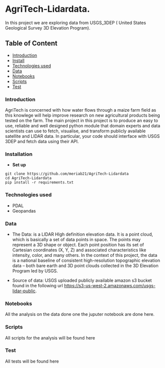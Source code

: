 # AgriTech-Lidardata.
In this project we are exploring data from USGS_3DEP ( United States Geological Survey 3D Elevation Program).  


## Table of Content

- [Introduction](#introduction)
- [Install](#instalation)
- [Technologies used](#technologies-used)
- [Data](#data)
- [Notebooks](#notebooks)
- [Scripts](#scripts)
- [Test](#test)

### Introduction

AgriTech is concerned with how water flows through a maize farm field as this knowlege will help improve research on new agricultural products being tested on the farm. The main project in this project is to produce an easy to use, reliable and well designed python module that domain experts and data scientists can use to fetch, visualise, and transform publicly available satellite and LIDAR data. In particular, your code should interface with USGS 3DEP and fetch data using their API.
### Installation

- **Set up**

```
git clone https://github.com/meriab21/AgriTech-Lidardata
cd AgriTech-Lidardata
pip install -r requirements.txt
```
### Technologies used

- PDAL
- Geopandas

### Data

- The Data: is a LIDAR HIgh definition elevation data. It is a point cloud, which is basically a set of data points in space. The points may represent a 3D shape or object. Each point position has its set of Cartesian coordinates (X, Y, Z) and associated characteristics like intensity, color, and many others. In the context of this project, the data is a national baseline of consistent high-resolution topographic elevation data – both bare earth and 3D point clouds collected in the 3D Elevation Program led by USGS.

- Source of data: USGS uploaded publicly available amazon s3 bucket found in the following url https://s3-us-west-2.amazonaws.com/usgs-lidar-public.

### Notebooks
All the analysis on the data done one the juputer notebook are done here.
### Scripts
All scripts for the analysis will be found here
### Test

All tests will be found here
